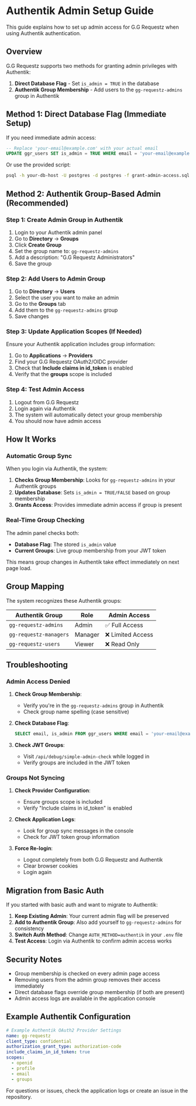 # Authentik Admin Setup Guide

This guide explains how to set up admin access for G.G Requestz when using Authentik authentication.

## Overview

G.G Requestz supports two methods for granting admin privileges with Authentik:

1. **Direct Database Flag** - Set `is_admin = TRUE` in the database
2. **Authentik Group Membership** - Add users to the `gg-requestz-admins` group in Authentik

## Method 1: Direct Database Flag (Immediate Setup)

If you need immediate admin access:

```sql
-- Replace 'your-email@example.com' with your actual email
UPDATE ggr_users SET is_admin = TRUE WHERE email = 'your-email@example.com';
```

Or use the provided script:
```bash
psql -h your-db-host -U postgres -d postgres -f grant-admin-access.sql
```

## Method 2: Authentik Group-Based Admin (Recommended)

### Step 1: Create Admin Group in Authentik

1. Login to your Authentik admin panel
2. Go to **Directory** → **Groups**
3. Click **Create Group**
4. Set the group name to: `gg-requestz-admins`
5. Add a description: "G.G Requestz Administrators"
6. Save the group

### Step 2: Add Users to Admin Group

1. Go to **Directory** → **Users**
2. Select the user you want to make an admin
3. Go to the **Groups** tab
4. Add them to the `gg-requestz-admins` group
5. Save changes

### Step 3: Update Application Scopes (If Needed)

Ensure your Authentik application includes group information:

1. Go to **Applications** → **Providers**
2. Find your G.G Requestz OAuth2/OIDC provider
3. Check that **Include claims in id_token** is enabled
4. Verify that the **groups** scope is included

### Step 4: Test Admin Access

1. Logout from G.G Requestz
2. Login again via Authentik
3. The system will automatically detect your group membership
4. You should now have admin access

## How It Works

### Automatic Group Sync

When you login via Authentik, the system:

1. **Checks Group Membership**: Looks for `gg-requestz-admins` in your Authentik groups
2. **Updates Database**: Sets `is_admin = TRUE/FALSE` based on group membership
3. **Grants Access**: Provides immediate admin access if group is present

### Real-Time Group Checking

The admin panel checks both:
- **Database Flag**: The stored `is_admin` value
- **Current Groups**: Live group membership from your JWT token

This means group changes in Authentik take effect immediately on next page load.

## Group Mapping

The system recognizes these Authentik groups:

| Authentik Group | Role | Admin Access |
|----------------|------|--------------|
| `gg-requestz-admins` | Admin | ✅ Full Access |
| `gg-requestz-managers` | Manager | ❌ Limited Access |
| `gg-requestz-users` | Viewer | ❌ Read Only |

## Troubleshooting

### Admin Access Denied

1. **Check Group Membership**:
   - Verify you're in the `gg-requestz-admins` group in Authentik
   - Check group name spelling (case sensitive)

2. **Check Database Flag**:
   ```sql
   SELECT email, is_admin FROM ggr_users WHERE email = 'your-email@example.com';
   ```

3. **Check JWT Groups**:
   - Visit `/api/debug/simple-admin-check` while logged in
   - Verify groups are included in the JWT token

### Groups Not Syncing

1. **Check Provider Configuration**:
   - Ensure groups scope is included
   - Verify "Include claims in id_token" is enabled

2. **Check Application Logs**:
   - Look for group sync messages in the console
   - Check for JWT token group information

3. **Force Re-login**:
   - Logout completely from both G.G Requestz and Authentik
   - Clear browser cookies
   - Login again

## Migration from Basic Auth

If you started with basic auth and want to migrate to Authentik:

1. **Keep Existing Admin**: Your current admin flag will be preserved
2. **Add to Authentik Group**: Also add yourself to `gg-requestz-admins` for consistency
3. **Switch Auth Method**: Change `AUTH_METHOD=authentik` in your `.env` file
4. **Test Access**: Login via Authentik to confirm admin access works

## Security Notes

- Group membership is checked on every admin page access
- Removing users from the admin group removes their access immediately
- Direct database flags override group membership (if both are present)
- Admin access logs are available in the application console

## Example Authentik Configuration

```yaml
# Example Authentik OAuth2 Provider Settings
name: gg-requestz
client_type: confidential
authorization_grant_type: authorization-code
include_claims_in_id_token: true
scopes:
  - openid
  - profile
  - email
  - groups
```

For questions or issues, check the application logs or create an issue in the repository.